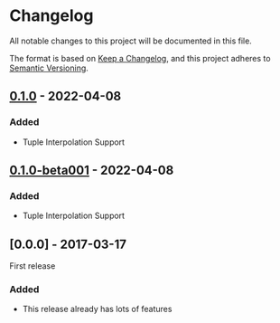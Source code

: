 # Changelog

All notable changes to this project will be documented in this file.

The format is based on [Keep a Changelog](https://keepachangelog.com/en/1.0.0/),
and this project adheres to [Semantic Versioning](https://semver.org/spec/v2.0.0.html).

## [0.1.0] - 2022-04-08

### Added
- Tuple Interpolation Support

## [0.1.0-beta001] - 2022-04-08

### Added

- Tuple Interpolation Support

## [0.0.0] - 2017-03-17

First release

### Added
- This release already has lots of features

[Unreleased]: https://github.com/TheAngryByrd/MEL.Flex/compare/v0.1.0...HEAD
[0.1.0]: https://github.com/TheAngryByrd/MEL.Flex/compare/v0.0.0...v0.1.0
[0.1.0-beta001]: https://github.com/TheAngryByrd/MEL.Flex/compare/v0.0.0...v0.1.0-beta001
[0.1.0]: https://github.com/TheAngryByrd/MEL.Flex.git/releases/tag/v0.1.0
